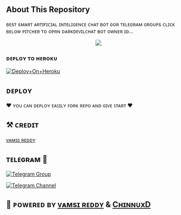 ## About This Repository 
ʙᴇsᴛ sᴍᴀʀᴛ ᴀʀᴛɪғɪᴄɪᴀʟ ɪɴᴛᴇʟɪɢᴇɴᴄᴇ ᴄʜᴀᴛ ʙᴏᴛ ɢᴏʀ ᴛᴇʟᴇɢʀᴀᴍ ɢʀᴏᴜᴘs 
ᴄʟɪᴄᴋ ʙᴇʟᴏᴡ ᴘɪᴛᴄʜᴇʀ ᴛᴏ ᴏᴘʀɴ ᴅᴀʀᴋᴅᴇᴠɪʟᴄʜᴀᴛ ʙᴏᴛ ᴏᴡɴᴇʀ ɪᴅ...


<p align="center"><a href="https://t.me/VAMSIREDDY_901"><img src="https://te.legra.ph/file/0cda7a55708142941cef5.jpg"></a></p>



### ᴅᴇᴘʟᴏʏ ᴛᴏ ʜᴇʀᴏᴋᴜ

[![Deploy+On+Heroku](https://www.herokucdn.com/deploy/button.svg)](https://heroku.com/deploy?template=https://github.com/PAVAN626/DarkDevilChatBot)


## ᴅᴇᴘʟᴏʏ
❤︎ ʏᴏᴜ ᴄᴀɴ ᴅᴇᴘʟᴏʏ ᴇᴀꜱɪʟʏ ꜰᴏʀᴋ ʀᴇᴘᴏ ᴀɴᴅ ɢɪᴠᴇ ꜱᴛᴀʀᴛ ❤︎


## ⚒️ ᴄʀᴇᴅɪᴛ
[ᴠᴀᴍsɪ ʀᴇᴅᴅʏ](https://t.me/VAMSIREDDY_901)

## ᴛᴇʟᴇɢʀᴀᴍ 🏪

[![Telegram Group](https://img.shields.io/badge/Telegram-Group-brightgreen)](https://t.me/Our_Hub)

[![Telegram Channel](https://img.shields.io/badge/Telegram-Channel-brightgreen)](https://t.me/Our_Updates_channel)


## 🥀 ᴘᴏᴡᴇʀᴇᴅ ʙʏ  [ᴠᴀᴍsɪ ʀᴇᴅᴅʏ](https://t.me/VAMSIREDDY_901) & [CʜɪɴɴᴜxD](https://t.me/ChinnuXd)

